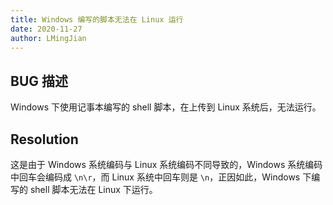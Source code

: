```yaml
---
title: Windows 编写的脚本无法在 Linux 运行
date: 2020-11-27
author: LMingJian
---
```


## BUG 描述

Windows 下使用记事本编写的 shell 脚本，在上传到 Linux 系统后，无法运行。

## Resolution

这是由于 Windows 系统编码与 Linux 系统编码不同导致的，Windows 系统编码中回车会编码成 `\n\r`，而 Linux 系统中回车则是 `\n`，正因如此，Windows 下编写的 shell 脚本无法在 Linux 下运行。

